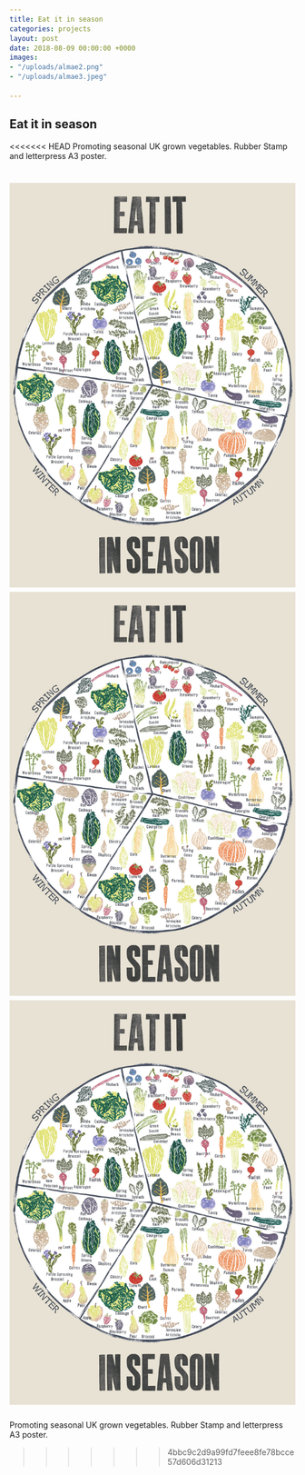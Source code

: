 ```yaml
---
title: Eat it in season
categories: projects
layout: post
date: 2018-08-09 00:00:00 +0000
images:
- "/uploads/almae2.png"
- "/uploads/almae3.jpeg"

---
```

## Eat it in season

<<<<<<< HEAD
Promoting seasonal UK grown vegetables. Rubber Stamp and letterpress A3 poster.

![](/uploads/almae3.jpeg)
![](/uploads/almae3.jpeg)
![](/uploads/almae3.jpeg)
=======
Promoting seasonal UK grown vegetables. Rubber Stamp and letterpress A3 poster.
>>>>>>> 4bbc9c2d9a99fd7feee8fe78bcce57d606d31213
